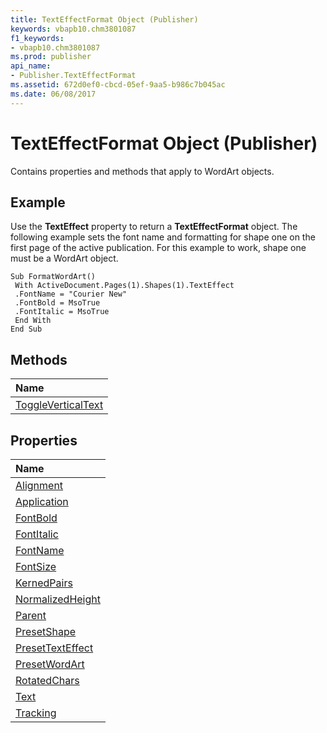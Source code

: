 ```yaml
---
title: TextEffectFormat Object (Publisher)
keywords: vbapb10.chm3801087
f1_keywords:
- vbapb10.chm3801087
ms.prod: publisher
api_name:
- Publisher.TextEffectFormat
ms.assetid: 672d0ef0-cbcd-05ef-9aa5-b986c7b045ac
ms.date: 06/08/2017
---
```



# TextEffectFormat Object (Publisher)

Contains properties and methods that apply to WordArt objects.
 


## Example

Use the **TextEffect** property to return a **TextEffectFormat** object. The following example sets the font name and formatting for shape one on the first page of the active publication. For this example to work, shape one must be a WordArt object.
 

 

```
Sub FormatWordArt() 
 With ActiveDocument.Pages(1).Shapes(1).TextEffect 
 .FontName = "Courier New" 
 .FontBold = MsoTrue 
 .FontItalic = MsoTrue 
 End With 
End Sub
```


## Methods



|**Name**|
|:-----|
|[ToggleVerticalText](texteffectformat-toggleverticaltext-method-publisher.md)|

## Properties



|**Name**|
|:-----|
|[Alignment](texteffectformat-alignment-property-publisher.md)|
|[Application](texteffectformat-application-property-publisher.md)|
|[FontBold](texteffectformat-fontbold-property-publisher.md)|
|[FontItalic](texteffectformat-fontitalic-property-publisher.md)|
|[FontName](texteffectformat-fontname-property-publisher.md)|
|[FontSize](texteffectformat-fontsize-property-publisher.md)|
|[KernedPairs](texteffectformat-kernedpairs-property-publisher.md)|
|[NormalizedHeight](texteffectformat-normalizedheight-property-publisher.md)|
|[Parent](texteffectformat-parent-property-publisher.md)|
|[PresetShape](texteffectformat-presetshape-property-publisher.md)|
|[PresetTextEffect](texteffectformat-presettexteffect-property-publisher.md)|
|[PresetWordArt](texteffectformat-presetwordart-property-publisher.md)|
|[RotatedChars](texteffectformat-rotatedchars-property-publisher.md)|
|[Text](texteffectformat-text-property-publisher.md)|
|[Tracking](texteffectformat-tracking-property-publisher.md)|

